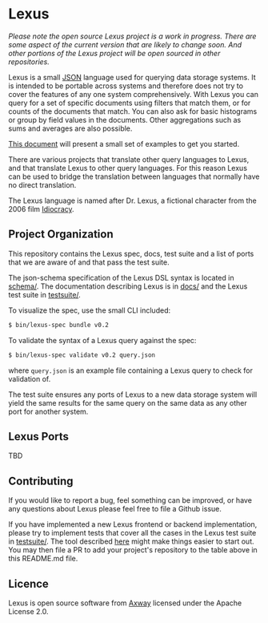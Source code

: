 # Lexus

*Please note the open source Lexus project is a work in progress. There are some aspect of the current version that are likely to change soon. And other portions of the Lexus project will be open sourced in other repositories.*

Lexus is a small [JSON](http://www.json.org/) language used for querying data storage systems.
It is intended to be portable across systems and therefore does not try to cover the features of any one system comprehensively.
With Lexus you can query for a set of specific documents using filters that match them, or for counts of the documents that match.
You can also ask for basic histograms or group by field values in the documents.
Other aggregations such as sums and averages are also possible.

[This document](https://github.com/appcelerator/lexus-opensource/blob/master/docs/getting-started.md) will present a small set of examples to get you started.

There are various projects that translate other query languages to Lexus, and that translate Lexus to other query languages. For this reason Lexus can be used to bridge the translation between languages that normally have no direct translation.

The Lexus language is named after Dr. Lexus, a fictional character from the 2006 film [Idiocracy](https://en.wikipedia.org/wiki/Idiocracy).

## Project Organization

This repository contains the Lexus spec, docs, test suite and a list of ports that we are aware of and that pass the test suite.

The json-schema specification of the Lexus DSL syntax is located in [schema/](https://github.com/appcelerator/lexus-opensource/tree/master/schema). The documentation describing Lexus is in [docs/](https://github.com/appcelerator/lexus-opensource/tree/master/docs) and the Lexus test suite in [testsuite/](https://github.com/appcelerator/lexus-opensource/tree/master/testsuite).

To visualize the spec, use the small CLI included:

```bash
$ bin/lexus-spec bundle v0.2
```

To validate the syntax of a Lexus query against the spec:
```bash
$ bin/lexus-spec validate v0.2 query.json
```
where `query.json` is an example file containing a Lexus query to check for validation of.

The test suite ensures any ports of Lexus to a new data storage system will yield the same results for the same query on the same data as any other port for another system.

## Lexus Ports

TBD

## Contributing

If you would like to report a bug, feel something can be improved, or have any questions about Lexus please feel free to file a Github issue.

If you have implemented a new Lexus frontend or backend implementation, please try to implement tests that cover all the cases in the Lexus test suite in [testsuite/](https://github.com/appcelerator/lexus-opensource/tree/master/testsuite). The tool described [here](https://github.com/appcelerator/lexus/blob/master/testsuite/README.md) might make things easier to start out. You may then file a PR to add your project's repository to the table above in this README.md file.

## Licence

Lexus is open source software from [Axway](https://www.axway.com/) licensed under the Apache License 2.0.
